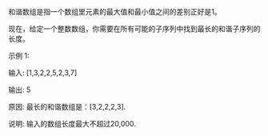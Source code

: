 和谐数组是指一个数组里元素的最大值和最小值之间的差别正好是1。

现在，给定一个整数数组，你需要在所有可能的子序列中找到最长的和谐子序列的长度。

示例 1:

输入: [1,3,2,2,5,2,3,7]

输出: 5

原因: 最长的和谐数组是：[3,2,2,2,3].

说明: 输入的数组长度最大不超过20,000.
